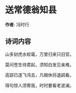 # 送常德翁知县

**作者**: 冯时行

## 诗词内容

山多豺虎水蛟鼋，万里归来只旧官。

莫问苍生待君起，须知白发见亲难。

高踪已逐飞鸿去，凡眼休将退鹢看。

得句惊人须寄我，时时要看老波澜。

